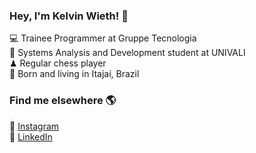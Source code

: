 ### Hey, I'm Kelvin Wieth! 👋

💻 Trainee Programmer at Gruppe Tecnologia <br>
📘 Systems Analysis and Development student at UNIVALI <br>
♟ Regular chess player <br>
🏡 Born and living in Itajaí, Brazil <br>

### Find me elsewhere 🌎
📸 [Instagram](https://instagram.com/kkelvin96) <br>
💼 [LinkedIn](https://www.linkedin.com/in/wkelvin/) <br>
